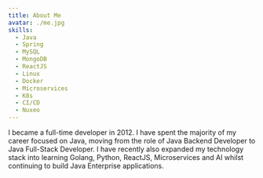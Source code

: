 ```yaml
---
title: About Me
avatar: ./me.jpg
skills:
  - Java
  - Spring
  - MySQL
  - MongoDB
  - ReactJS
  - Linux
  - Docker
  - Microservices
  - K8s
  - CI/CD
  - Nuxeo
---
```


I became a full-time developer in 2012. I have spent the majority of my career focused on Java, moving from the role of Java Backend Developer to Java Full-Stack Developer. I have recently also expanded my technology stack into learning Golang, Python, ReactJS, Microservices and AI whilst continuing to build Java Enterprise applications.
